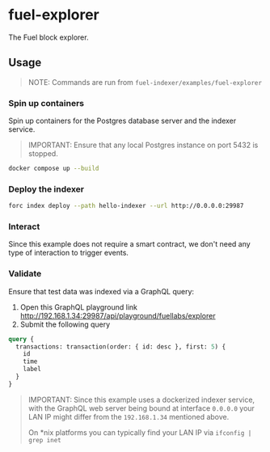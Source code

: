 # fuel-explorer

The Fuel block explorer.

## Usage

> NOTE: Commands are run from `fuel-indexer/examples/fuel-explorer`

### Spin up containers

Spin up containers for the Postgres database server and the indexer service.

> IMPORTANT: Ensure that any local Postgres instance on port 5432 is stopped.

```bash
docker compose up --build
```

### Deploy the indexer

```bash
forc index deploy --path hello-indexer --url http://0.0.0.0:29987
```

### Interact

Since this example does not require a smart contract, we don't need any type of interaction to trigger events.

### Validate

Ensure that test data was indexed via a GraphQL query:
  1. Open this GraphQL playground link http://192.168.1.34:29987/api/playground/fuellabs/explorer
  2. Submit the following query

```graphql
query {
  transactions: transaction(order: { id: desc }, first: 5) {
    id
    time
    label
  }
}
```

> IMPORTANT: Since this example uses a dockerized indexer service, with the GraphQL
> web server being bound at interface `0.0.0.0` your LAN IP might differ from the
> `192.168.1.34` mentioned above.
>
> On *nix platforms you can typically find your LAN IP via `ifconfig | grep inet`